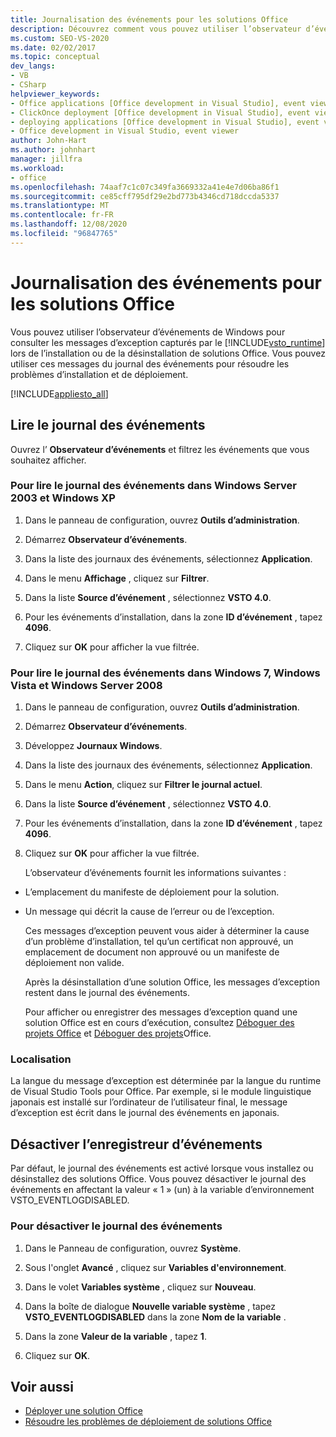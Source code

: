 ```yaml
---
title: Journalisation des événements pour les solutions Office
description: Découvrez comment vous pouvez utiliser l’observateur d’événements dans Windows pour voir les messages d’exception capturés par le Visual Studio Tools pour Office Runtime.
ms.custom: SEO-VS-2020
ms.date: 02/02/2017
ms.topic: conceptual
dev_langs:
- VB
- CSharp
helpviewer_keywords:
- Office applications [Office development in Visual Studio], event viewer
- ClickOnce deployment [Office development in Visual Studio], event viewer
- deploying applications [Office development in Visual Studio], event viewer
- Office development in Visual Studio, event viewer
author: John-Hart
ms.author: johnhart
manager: jillfra
ms.workload:
- office
ms.openlocfilehash: 74aaf7c1c07c349fa3669332a41e4e7d06ba86f1
ms.sourcegitcommit: ce85cff795df29e2bd773b4346cd718dccda5337
ms.translationtype: MT
ms.contentlocale: fr-FR
ms.lasthandoff: 12/08/2020
ms.locfileid: "96847765"
---
```

# <a name="event-logging-for-office-solutions"></a>Journalisation des événements pour les solutions Office
  Vous pouvez utiliser l’observateur d’événements de Windows pour consulter les messages d’exception capturés par le [!INCLUDE[vsto_runtime](../vsto/includes/vsto-runtime-md.md)] lors de l’installation ou de la désinstallation de solutions Office. Vous pouvez utiliser ces messages du journal des événements pour résoudre les problèmes d’installation et de déploiement.

 [!INCLUDE[appliesto_all](../vsto/includes/appliesto-all-md.md)]

## <a name="read-the-event-log"></a>Lire le journal des événements
 Ouvrez l’ **Observateur d’événements** et filtrez les événements que vous souhaitez afficher.

### <a name="to-read-the-event-log-in-windows-server-2003-and-windows-xp"></a>Pour lire le journal des événements dans Windows Server 2003 et Windows XP

1. Dans le panneau de configuration, ouvrez **Outils d’administration**.

2. Démarrez **Observateur d’événements**.

3. Dans la liste des journaux des événements, sélectionnez **Application**.

4. Dans le menu **Affichage** , cliquez sur **Filtrer**.

5. Dans la liste **Source d’événement** , sélectionnez **VSTO 4.0**.

6. Pour les événements d’installation, dans la zone **ID d’événement** , tapez **4096**.

7. Cliquez sur **OK** pour afficher la vue filtrée.

### <a name="to-read-the-event-log-in-windows-7-windows-vista-and-windows-server-2008"></a>Pour lire le journal des événements dans Windows 7, Windows Vista et Windows Server 2008

1. Dans le panneau de configuration, ouvrez **Outils d’administration**.

2. Démarrez **Observateur d’événements**.

3. Développez **Journaux Windows**.

4. Dans la liste des journaux des événements, sélectionnez **Application**.

5. Dans le menu **Action**, cliquez sur **Filtrer le journal actuel**.

6. Dans la liste **Source d’événement** , sélectionnez **VSTO 4.0**.

7. Pour les événements d’installation, dans la zone **ID d’événement** , tapez **4096**.

8. Cliquez sur **OK** pour afficher la vue filtrée.

   L’observateur d’événements fournit les informations suivantes :

- L’emplacement du manifeste de déploiement pour la solution.

- Un message qui décrit la cause de l’erreur ou de l’exception.

  Ces messages d’exception peuvent vous aider à déterminer la cause d’un problème d’installation, tel qu’un certificat non approuvé, un emplacement de document non approuvé ou un manifeste de déploiement non valide.

  Après la désinstallation d’une solution Office, les messages d’exception restent dans le journal des événements.

  Pour afficher ou enregistrer des messages d’exception quand une solution Office est en cours d’exécution, consultez [Déboguer des projets Office](../vsto/debugging-office-projects.md) et [Déboguer des projets](../vsto/debugging-office-projects.md)Office.

### <a name="localization"></a>Localisation
 La langue du message d’exception est déterminée par la langue du runtime de Visual Studio Tools pour Office. Par exemple, si le module linguistique japonais est installé sur l’ordinateur de l’utilisateur final, le message d’exception est écrit dans le journal des événements en japonais.

## <a name="disable-the-event-logger"></a>Désactiver l’enregistreur d’événements
 Par défaut, le journal des événements est activé lorsque vous installez ou désinstallez des solutions Office. Vous pouvez désactiver le journal des événements en affectant la valeur « 1 » (un) à la variable d’environnement VSTO_EVENTLOGDISABLED.

### <a name="to-disable-the-event-log"></a>Pour désactiver le journal des événements

1. Dans le Panneau de configuration, ouvrez **Système**.

2. Sous l'onglet **Avancé** , cliquez sur **Variables d'environnement**.

3. Dans le volet **Variables système** , cliquez sur **Nouveau**.

4. Dans la boîte de dialogue **Nouvelle variable système** , tapez **VSTO_EVENTLOGDISABLED** dans la zone **Nom de la variable** .

5. Dans la zone **Valeur de la variable** , tapez **1**.

6. Cliquez sur **OK**.

## <a name="see-also"></a>Voir aussi
- [Déployer une solution Office](../vsto/deploying-an-office-solution.md)
- [Résoudre les problèmes de déploiement de solutions Office](../vsto/troubleshooting-office-solution-deployment.md)
